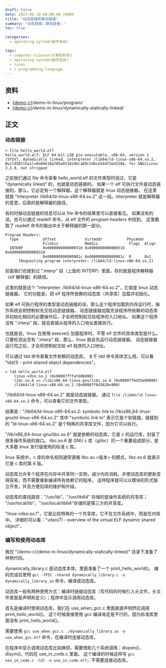 ```yaml
---
draft: false
date: 2023-06-10 08:00:00 +0800
title: "动态链接和静态链接"
summary: "动态链接；静态链接；"
toc: true

categories:
  - operating-system(操作系统)

tags:
  - computer-science(计算机科学)
  - operating-system(操作系统)
  - linux
  - c-programming-language
---
```


## 资料

- [{demo-c}](https://github.com/KelipuTe/demo-c)/demo-in-linux/program/
- [{demo-c}](https://github.com/KelipuTe/demo-c)/demo-in-linux/dynamically-statically-linked/

## 正文

### 动态链接

```text
> file hello_world.elf
hello_world.elf: ELF 64-bit LSB pie executable, x86-64, version 1 (SYSV), dynamically linked, interpreter /lib64/ld-linux-x86-64.so.2, BuildID[sha1]=6d49e18a785eb53d246ca89c5dbce54472ed1584, for GNU/Linux 3.2.0, not stripped
```

之前我们通过 file 命令查看 hello_world.elf 的文件类型时说过，它是 "dynamically linked" 的，也就是动态链接的。
如果一个 elf 可执行文件是动态链接的。那么，它必定有一个解释器，这个解释器就是 linux 动态链接器。
在这里就是 "interpreter /lib64/ld-linux-x86-64.so.2" 这一段。interpreter 就是解释器的意思，后面的是解释器的路径。

有的时候动态链接的信息可以从 file 命令的结果里可以直接看见。
如果没有的话，也可以通过 readelf 命令，从 elf 文件的 program headers 中找到。
这里截取了 readelf 命令的输出中关于解释器的那一部分。

```
Program Headers:
  Type           Offset             VirtAddr           PhysAddr
                 FileSiz            MemSiz              Flags  Align
  INTERP         0x0000000000000318 0x0000000000000318 0x0000000000000318
                 0x000000000000001c 0x000000000000001c  R      0x1
      [Requesting program interpreter: /lib64/ld-linux-x86-64.so.2]
```

前面我们也提到过 ".interp" 段（上面的 INTERP）里面，存的就是程序解释器（elf 解释器）的路径。

这里的就是这个 "interpreter: /lib64/ld-linux-x86-64.so.2"，它就是 linux 动态链接器。
它的功能是，把 elf 程序所依赖的动态库（共享库）加载并初始化。

如果 elf 可执行程序的类型是动态链接的话，那么这个程序加载到内存运行时，操作系统会把控制权先交给动态链接器。
动态链接器加载完该程序所依赖的动态库并初始化相应的必要操作后，才会把控制权交给程序的入口地址。
如果这个程序没有 ".interp" 段，就会直接从程序的入口地址直接执行。

也就是说，linux 在使用 execve() 加载程序时。不管 elf 文件的具体类型是什么。
只要检测出含有 ".interp" 段，那么，linux 就会先运行动态链接器。
动态链接器运行完之后，才会将控制权交给 elf 程序的入口地址。

可以通过 ldd 命令查看文件依赖的动态库。
关于 ldd 命令具体怎么用，可以看 "ldd(1) - print shared object dependencies"。

```
> ldd hello_world.elf
	linux-vdso.so.1 (0x00007fffafdd6000)
	libc.so.6 => /lib/x86_64-linux-gnu/libc.so.6 (0x00007f6d35e00000)
	/lib64/ld-linux-x86-64.so.2 (0x00007f6d3620c000)
```

"/lib64/ld-linux-x86-64.so.2" 就是动态链接器。
通过 `file /lib64/ld-linux-x86-64.so.2` 命令，可以查看它的文件类型。

结果是："/lib64/ld-linux-x86-64.so.2: symbolic link to /lib/x86_64-linux-gnu/ld-linux-x86-64.so.2"
其中 "symbolic link to" 表示它是个软链接。链接到的 "ld-linux-x86-64.so.2" 是个特殊的共享库文件，因为它可以执行。

"/lib/x86_64-linux-gnu/libc.so.6" 就是依赖的动态库。它是 c 的运行库，封装了很多操作系统的接口。
libc.so.6 是 GNU c 库（glibc）的一个重要组成部分，是大多数 linux 发行版使用的标准 c 库。

linux 系统中，c 库的命名规则通常遵循 libc.so.<版本> 的模式，libc.so.6 就表示它是 c 库的第 6 版。

动态库允许多个程序在内存中共享同一实例，减少内存消耗，并使动态库的更新变得容易，而不需要重新编译所有依赖它的程序。
这样程序就可以以模块的形式独立开发，并且方便后续的维护和升级。

动态库的查找路径："/usr/lib"、"/usr/lib64" 存储的是操作系统的共享库；
"/usr/local/lib"、"/usr/local/lib64"存储的是第三方的共享库。

"linux-vdso.so.1"，它是比较特殊的一个共享库，它不在文件系统中，而是在内核中。
详细的可以看："vdso(7) - overview of the virtual ELF dynamic shared object"。

### 编写和使用动态库

我在 "{demo-c}/demo-in-linux/dynamically-statically-linked/" 目录下准备了样例代码。

dynamically_library.c 是动态库本体。里面准备了一个 print_hello_world()。
编码完成后使用 `gcc -fPIC -shared dynamically_library.c -o dynamically_library.so` 命令，编译成动态库。

动态库一般有两种使用方式：编译时链接动态库（写代码的时候引入头文件，头文件里面是声明和定义）；程序中显示调用动态库。

首先是编译时使用动态库，我们在 use_when_gcc.c 里面直接声明然后调用 print_hello_world()。
这个时候直接使用 gcc 编译肯定是不行的，因为标准库里面没有 print_hello_world()。

需要使用 `gcc use_when_gcc.c ./dynamically_library.so -o use_when_gcc.elf` 命令，在编译时连接动态库。

在程序中显示调用动态库比较麻烦，需要借助几个系统调用：dlopen()、dlsym()。代码在 use_in_code.c 里面。
这个编译的时候这样写 `gcc use_in_code.c -ldl -o use_in_code.elf`，不需要连接动态库。
